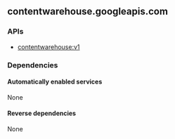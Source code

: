 ## contentwarehouse.googleapis.com

### APIs

* [ contentwarehouse:v1 ]( https://contentwarehouse.googleapis.com/$discovery/rest?version=v1 )

### Dependencies

#### Automatically enabled services

None

#### Reverse dependencies

None
